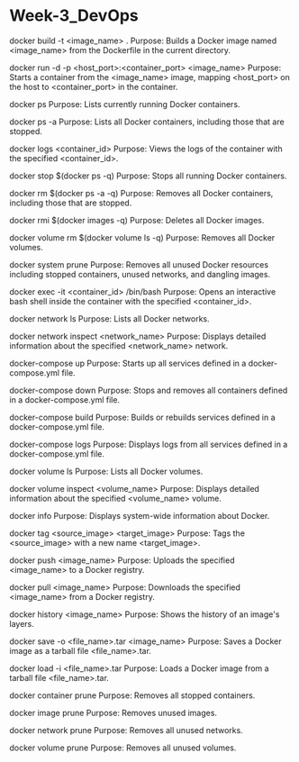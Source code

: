 # Week-3_DevOps
docker build -t <image_name> .
Purpose: Builds a Docker image named <image_name> from the Dockerfile in the current directory.

docker run -d -p <host_port>:<container_port> <image_name>
Purpose: Starts a container from the <image_name> image, mapping <host_port> on the host to <container_port> in the container.

docker ps
Purpose: Lists currently running Docker containers.

docker ps -a
Purpose: Lists all Docker containers, including those that are stopped.

docker logs <container_id>
Purpose: Views the logs of the container with the specified <container_id>.

docker stop $(docker ps -q)
Purpose: Stops all running Docker containers.

docker rm $(docker ps -a -q)
Purpose: Removes all Docker containers, including those that are stopped.

docker rmi $(docker images -q)
Purpose: Deletes all Docker images.

docker volume rm $(docker volume ls -q)
Purpose: Removes all Docker volumes.

docker system prune
Purpose: Removes all unused Docker resources including stopped containers, unused networks, and dangling images.

docker exec -it <container_id> /bin/bash
Purpose: Opens an interactive bash shell inside the container with the specified <container_id>.

docker network ls
Purpose: Lists all Docker networks.

docker network inspect <network_name>
Purpose: Displays detailed information about the specified <network_name> network.

docker-compose up
Purpose: Starts up all services defined in a docker-compose.yml file.

docker-compose down
Purpose: Stops and removes all containers defined in a docker-compose.yml file.

docker-compose build
Purpose: Builds or rebuilds services defined in a docker-compose.yml file.

docker-compose logs
Purpose: Displays logs from all services defined in a docker-compose.yml file.

docker volume ls
Purpose: Lists all Docker volumes.

docker volume inspect <volume_name>
Purpose: Displays detailed information about the specified <volume_name> volume.

docker info
Purpose: Displays system-wide information about Docker.

docker tag <source_image> <target_image>
Purpose: Tags the <source_image> with a new name <target_image>.

docker push <image_name>
Purpose: Uploads the specified <image_name> to a Docker registry.

docker pull <image_name>
Purpose: Downloads the specified <image_name> from a Docker registry.

docker history <image_name>
Purpose: Shows the history of an image's layers.

docker save -o <file_name>.tar <image_name>
Purpose: Saves a Docker image as a tarball file <file_name>.tar.

docker load -i <file_name>.tar
Purpose: Loads a Docker image from a tarball file <file_name>.tar.

docker container prune
Purpose: Removes all stopped containers.

docker image prune
Purpose: Removes unused images.

docker network prune
Purpose: Removes all unused networks.

docker volume prune
Purpose: Removes all unused volumes.
